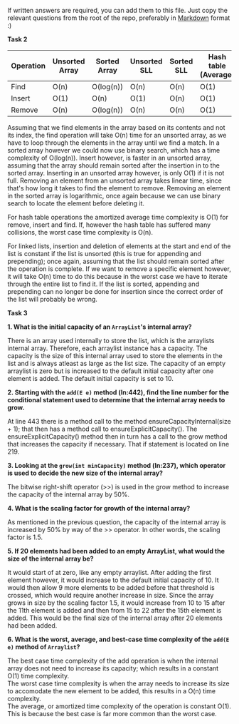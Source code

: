 If written answers are required, you can add them to this file. Just copy the relevant questions from the root of the repo, preferably in [Markdown](https://guides.github.com/features/mastering-markdown/) format :)

**Task 2**

| Operation   | Unsorted Array   | Sorted Array   | Unsorted SLL   | Sorted SLL   | Hash table (Average) | Hash table (Worst)  |
| ----------- | ---------------- | -------------- | -------------- | ------------ | ----------------     | ------------------- |
| Find        |      O(n)        |     O(log(n))  |      O(n)      |     O(n)     |         O(1)         |          O(n)       |
| Insert      |      O(1)        |     O(n)       |      O(1)      |     O(n)     |         O(1)         |          O(n)       |
| Remove      |      O(n)        |     O(log(n))  |      O(n)      |     O(n)     |         O(1)         |          O(n)       |

Assuming that we find elements in the array based on its contents and not its index, the find operation will take O(n) time for an unsorted array, as we have to loop through the elements in the array until we find a match. In a sorted array however we could now use binary search, which has a time complexity of O(log(n)). Insert however, is faster in an unsorted array, assuming that the array should remain sorted after the insertion in to the sorted array. Inserting in an unsorted array however, is only O(1) if it is not full. Removing an element from an unsorted array takes linear time, since that's how long it takes to find the element to remove. Removing an element in the sorted array is logarithmic, once again because we can use binary search to locate the element before deleting it. 

For hash table operations the amortized average time complexity is O(1) for remove, insert and find. If, however the hash table has suffered many collisions, the worst case time complexity is O(n). 

For linked lists, insertion and deletion of elements at the start and end of the list is constant if the list is unsorted (this is true for appending and prepending); once again, assuming that the list should remain sorted after the operation is complete. If we want to remove a specific element however, it will take O(n) time to do this because in the worst case we have to iterate through the entire list to find it. If the list is sorted, appending and prepending can no longer be done for insertion since the correct order of the list will probably be wrong. 

**Task 3**

**1. What is the initial capacity of an `ArrayList`'s internal array?**

There is an array used internally to store the list, which is the arraylists internal array. Therefore, each arraylist instance has a capacity. The capacity is the size of this internal array used to store the elements in the list and is always atleast as large as the list size. The capacity of an empty arraylist is zero but is increased to the default initial capacity after one element is added. The default initial capacity is set to 10. 

**2. Starting with the `add(E e)` method (ln:442), find the line number for the conditional statement used to determine that the internal array needs to grow.**

At line 443 there is a method call to the method ensureCapacityInternal(size + 1); that then has a method call to ensureExplicitCapacity(). The ensureExplicitCapacity() method then in turn has a call to the grow method that increases the capacity if necessary. That if statement is located on line 219. 

**3. Looking at the `grow(int minCapacity)` method (ln:237), which operator is used to decide the new size of the internal array?**

The bitwise right-shift operator (>>) is used in the grow method to increase the capacity of the internal array by 50%. 

**4. What is the scaling factor for growth of the internal array?**

As mentioned in the previous question, the capacity of the internal array is increased by 50% by way of the >> operator. In other words, the scaling factor is 1.5. 

**5. If 20 elements had been added to an empty ArrayList, what would the size of the internal array be?**

It would start of at zero, like any empty arraylist. After adding the first element however, it would increase to the default initial capacity of 10. It would then allow 9 more elements to be added before that threshold is crossed, which would require another increase in size. Since the array grows in size by the scaling factor 1.5, it would increase from 10 to 15 after the 11th element is added and then from 15 to 22 after the 15th element is added. This would be the final size of the internal array after 20 elements had been added.

**6. What is the worst, average, and best-case time complexity of the `add(E e)`
   method of `Arraylist`?**
   
The best case time complexity of the add operation is when the internal array does not need to increase its capacity; which results in a constant O(1) time complexity. <br>
The worst case time complexity is when the array needs to increase its size to accomodate the new element to be added, this results in a O(n) time complexity. <br>
The average, or amortized time complexity of the operation is constant O(1). This is because the best case is far more common than the worst case. 
   
